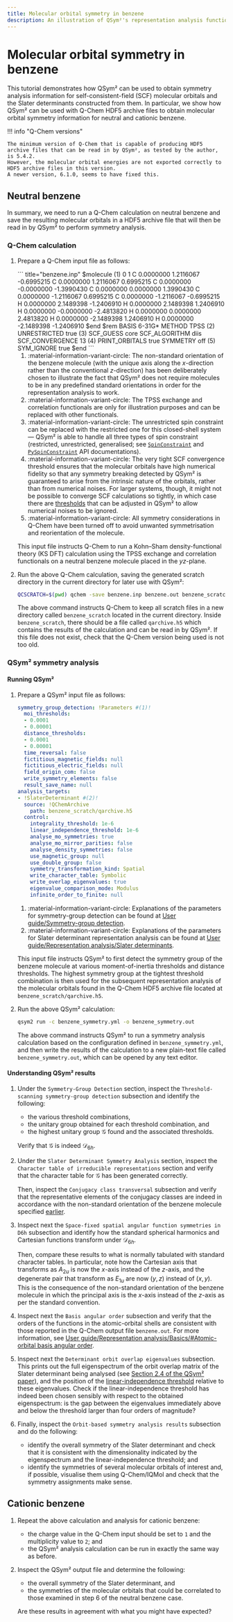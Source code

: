 ```yaml
---
title: Molecular orbital symmetry in benzene
description: An illustration of QSym²'s representation analysis functionalities via molecular orbitals in benzene
---
```


# Molecular orbital symmetry in benzene

This tutorial demonstrates how QSym² can be used to obtain symmetry analysis information for self-consistent-field (SCF) molecular orbitals and the Slater determinants constructed from them.
In particular, we show how QSym² can be used with Q-Chem HDF5 archive files to obtain molecular orbital symmetry information for neutral and cationic benzene.

!!! info "Q-Chem versions"

    The minimum version of Q-Chem that is capable of producing HDF5 archive files that can be read in by QSym², as tested by the author, is 5.4.2.
    However, the molecular orbital energies are not exported correctly to HDF5 archive files in this version.
    A newer version, 6.1.0, seems to have fixed this.


## Neutral benzene

In summary, we need to run a Q-Chem calculation on neutral benzene and save the resulting molecular orbitals in a HDF5 archive file that will then be read in by QSym² to perform symmetry analysis.

### Q-Chem calculation

1. Prepare a Q-Chem input file as follows:

    <div class="annotate" markdown>
    ``` title="benzene.inp"
    $molecule (1)
        0 1
        C    0.0000000    1.2116067   -0.6995215
        C    0.0000000    1.2116067    0.6995215
        C    0.0000000   -0.0000000   -1.3990430
        C    0.0000000    0.0000000    1.3990430
        C    0.0000000   -1.2116067    0.6995215
        C    0.0000000   -1.2116067   -0.6995215
        H    0.0000000    2.1489398   -1.2406910
        H    0.0000000    2.1489398    1.2406910
        H    0.0000000   -0.0000000   -2.4813820
        H    0.0000000    0.0000000    2.4813820
        H    0.0000000   -2.1489398    1.2406910
        H    0.0000000   -2.1489398   -1.2406910
    $end
    $rem
        BASIS 6-31G*
        METHOD TPSS (2)
        UNRESTRICTED true (3)
        SCF_GUESS core
        SCF_ALGORITHM diis
        SCF_CONVERGENCE 13 (4)
        PRINT_ORBITALS true
        SYMMETRY off (5)
        SYM_IGNORE true
    $end
    ```
    </div>

    1. :material-information-variant-circle: The non-standard orientation of the benzene molecule (with the unique axis along the $x$-direction rather than the conventional $z$-direction) has been deliberately chosen to illustrate the fact that QSym² does not require molecules to be in any predefined standard orientations in order for the representation analysis to work.
    2. :material-information-variant-circle: The TPSS exchange and correlation functionals are only for illustration purposes and can be replaced with other functionals.
    3. :material-information-variant-circle: The unrestricted spin constraint can be replaced with the restricted one for this closed-shell system &mdash; QSym² is able to handle all three types of spin constraint (restricted, unrestricted, generalised; see [`SpinConstraint`](https://qsym2.dev/api/qsym2/angmom/spinor_rotation_3d/enum.SpinConstraint.html) and [`PySpinConstraint`](https://qsym2.dev/api/qsym2/bindings/python/integrals/enum.PySpinConstraint.html) API documentations).
    4. :material-information-variant-circle: The very tight SCF convergence threshold ensures that the molecular orbitals have high numerical fidelity so that any symmetry breaking detected by QSym² is guaranteed to arise from the intrinsic nature of the orbitals, rather than from numerical noises. For larger systems, though, it might not be possible to converge SCF calculations so tightly, in which case there are [thresholds](../user-guide/representation-analysis/basics.md/#thresholds) that can be adjusted in QSym² to allow numerical noises to be ignored.
    5. :material-information-variant-circle: All symmetry considerations in Q-Chem have been turned off to avoid unwanted symmetrisation and reorientation of the molecule.
    
    This input file instructs Q-Chem to run a Kohn&ndash;Sham density-functional theory (KS DFT) calculation using the TPSS exchange and correlation functionals on a neutral benzene molecule placed in the $yz$-plane.

2. Run the above Q-Chem calculation, saving the generated scratch directory in the current directory for later use with QSym²:

    ``` bash
    QCSCRATCH=$(pwd) qchem -save benzene.inp benzene.out benzene_scratch
    ```

    The above command instructs Q-Chem to keep all scratch files in a new directory called `benzene_scratch` located in the current directory.
    Inside `benzene_scratch`, there should be a file called `qarchive.h5` which contains the results of the calculation and can be read in by QSym².
    If this file does not exist, check that the Q-Chem version being used is not too old.

### QSym² symmetry analysis

#### Running QSym²

1. Prepare a QSym² input file as follows:

    ```yaml title="benzene_symmetry.yml"
    symmetry_group_detection: !Parameters #(1)!
      moi_thresholds:
      - 0.0001
      - 0.00001
      distance_thresholds:
      - 0.0001
      - 0.00001
      time_reversal: false
      fictitious_magnetic_fields: null
      fictitious_electric_fields: null
      field_origin_com: false
      write_symmetry_elements: false
      result_save_name: null
    analysis_targets:
    - !SlaterDeterminant #(2)!
      source: !QChemArchive
        path: benzene_scratch/qarchive.h5
      control:
        integrality_threshold: 1e-6
        linear_independence_threshold: 1e-6
        analyse_mo_symmetries: true
        analyse_mo_mirror_parities: false
        analyse_density_symmetries: false
        use_magnetic_group: null
        use_double_group: false
        symmetry_transformation_kind: Spatial
        write_character_table: Symbolic
        write_overlap_eigenvalues: true
        eigenvalue_comparison_mode: Modulus
        infinite_order_to_finite: null
    ```

    1. :material-information-variant-circle: Explanations of the parameters for symmetry-group detection can be found at [User guide/Symmetry-group detection](../user-guide/symmetry-group-detection.md).
    2. :material-information-variant-circle: Explanations of the parameters for Slater determinant representation analysis can be found at [User guide/Representation analysis/Slater determinants](../user-guide/representation-analysis/slater-determinants.md).

    This input file instructs QSym² to first detect the symmetry group of the benzene molecule at various moment-of-inertia thresholds and distance thresholds.
    The highest symmetry group at the tightest threshold combination is then used for the subsequent representation analysis of the molecular orbitals found in the Q-Chem HDF5 archive file located at `benzene_scratch/qarchive.h5`.

2. Run the above QSym² calculation:

    ```bash
    qsym2 run -c benzene_symmetry.yml -o benzene_symmetry.out
    ```

    The above command instructs QSym² to run a symmetry analysis calculation based on the configuration defined in `benzene_symmetry.yml`, and then write the results of the calculation to a new plain-text file called `benzene_symmetry.out`, which can be opened by any text editor.


#### Understanding QSym² results

1. Under the `Symmetry-Group Detection` section, inspect the `Threshold-scanning symmetry-group detection` subsection and identify the following:

    - the various threshold combinations,
    - the unitary group obtained for each threshold combination, and
    - the highest unitary group $\mathcal{G}$ found and the associated thresholds.

    Verify that $\mathcal{G}$ is indeed $\mathcal{D}_{6h}$.

2. Under the `Slater Determinant Symmetry Analysis` section, inspect the `Character table of irreducible representations` section and verify that the character table for $\mathcal{G}$ has been generated correctly.

    Then, inspect the `Conjugacy class transversal` subsection and verify that the representative elements of the conjugacy classes are indeed in accordance with the non-standard orientation of the benzene molecule specified [earlier](#q-chem-calculation).

3. Inspect next the `Space-fixed spatial angular function symmetries in D6h` subsection and identify how the standard spherical harmonics and Cartesian functions transform under $\mathcal{D}_{6h}$.

    Then, compare these results to what is normally tabulated with standard character tables.
    In particular, note how the Cartesian axis that transforms as $A_{2u}$ is now the $x$-axis instead of the $z$-axis, and the degenerate pair that transform as $E_{1u}$ are now $(y, z)$ instead of $(x, y)$. This is the consequence of the non-standard orientation of the benzene molecule in which the principal axis is the $x$-axis instead of the $z$-axis as per the standard convention.

4. Inspect next the `Basis angular order` subsection and verify that the orders of the functions in the atomic-orbital shells are consistent with those reported in the Q-Chem output file `benzene.out`.
For more information, see [User guide/Representation analysis/Basics/#Atomic-orbital basis angular order](../user-guide/representation-analysis/basics.md/#atomic-orbital-basis-angular-order).

5. Inspect next the `Determinant orbit overlap eigenvalues` subsection.
This prints out the full eigenspectrum of the orbit overlap matrix of the Slater determinant being analysed (see [Section 2.4 of the QSym² paper](../about/authorship.md#publications)), and the position of the [linear-independence threshold](../user-guide/representation-analysis/basics.md/#linear-independence-threshold) relative to these eigenvalues.
Check if the linear-independence threshold has indeed been chosen sensibly with respect to the obtained eigenspectrum: is the gap between the eigenvalues immediately above and below the threshold larger than four orders of magnitude?

6. Finally, inspect the `Orbit-based symmetry analysis results` subsection and do the following:

    - identify the overall symmetry of the Slater determinant and check that it is consistent with the dimensionality indicated by the eigenspectrum and the linear-independence threshold; and
    - identify the symmetries of several molecular orbitals of interest and, if possible, visualise them using Q-Chem/IQMol and check that the symmetry assignments make sense.


## Cationic benzene

1. Repeat the above calculation and analysis for cationic benzene:

    - the charge value in the Q-Chem input should be set to `1` and the multiplicity value to `2`; and
    - the QSym² analysis calculation can be run in exactly the same way as before.

2. Inspect the QSym² output file and determine the following:

    - the overall symmetry of the Slater determinant, and
    - the symmetries of the molecular orbitals that could be correlated to those examined in step 6 of the neutral benzene case.

    Are these results in agreement with what you might have expected?
